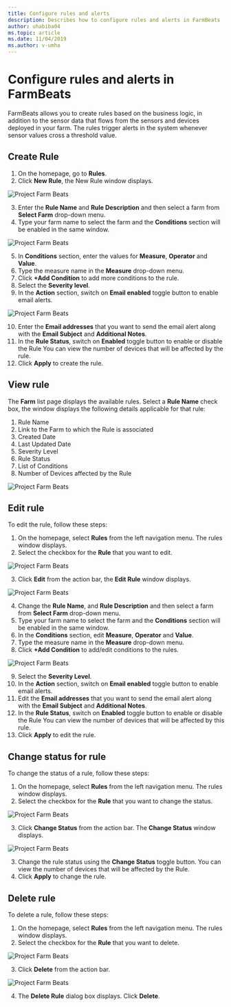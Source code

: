 ```yaml
---
title: Configure rules and alerts
description: Describes how to configure rules and alerts in FarmBeats
author: uhabiba04
ms.topic: article
ms.date: 11/04/2019
ms.author: v-umha
---
```



# Configure rules and alerts in FarmBeats


FarmBeats allows you to create rules based on the business logic, in addition to the sensor data that flows from the sensors and devices deployed in your farm. The rules trigger alerts in the system whenever sensor values cross a threshold value.

## Create Rule

1. On the homepage, go to **Rules**.
2. Click **New Rule**, the New Rule window displays.

  ![Project Farm Beats](./media/configure-rules-and-alerts/new-rule.png)

3. Enter the **Rule Name** and **Rule Description** and then select a farm from **Select Farm** drop-down menu.
4. Type your farm name to select the farm and the **Conditions** section will be enabled in the same window.  

  ![Project Farm Beats](./media/configure-rules-and-alerts/new-rule-condition.png)

5. In **Conditions** section, enter the values for **Measure**, **Operator** and **Value**.
6. Type the measure name in the **Measure** drop-down menu.
7. Click **+Add Condition** to add more conditions to the rule.
8. Select the **Severity level**.
9. In the **Action** section, switch on **Email enabled** toggle button to enable email alerts.

  ![Project Farm Beats](./media/configure-rules-and-alerts/new-rule-email.png)

10. Enter the **Email addresses** that you want to send the email alert along with the **Email Subject** and **Additional Notes**.  
11. In the **Rule Status**, switch on **Enabled** toggle button to enable or disable the Rule
    You can view the number of devices that will be affected by the rule.
12. Click **Apply** to create the rule.

## View rule

The **Farm** list page displays the available rules. Select a **Rule Name** check box, the window displays the following details applicable for that rule:

1. Rule Name
2. Link to the Farm to which the Rule is associated
3. Created Date
4. Last Updated Date
5. Severity Level
6. Rule Status
7. List of Conditions  
8. Number of Devices affected by the Rule

  ![Project Farm Beats](./media/configure-rules-and-alerts/view-rule.png)


## Edit rule

To edit the rule, follow these steps:

1. On the homepage, select **Rules** from the left navigation menu.
   The rules window displays.
2. Select the checkbox for the **Rule** that you want to edit.

  ![Project Farm Beats](./media/configure-rules-and-alerts/edit-rule-action-bar.png)

3. Click **Edit** from the action bar, the **Edit Rule** window displays.

  ![Project Farm Beats](./media/configure-rules-and-alerts/edit-rule-one.png)

4. Change the **Rule Name**, and **Rule Description** and then select a farm from **Select Farm** drop-down menu.
5. Type your farm name to select the farm and the **Conditions** section will be enabled in the same window.  
6. In the **Conditions** section, edit **Measure**, **Operator** and **Value**.
7. Type the measure name in the **Measure** drop-down menu.
8. Click **+Add Condition** to add/edit conditions to the rules.

  ![Project Farm Beats](./media/configure-rules-and-alerts/edit-rule-two.png)

9.  Select the **Severity Level**.  
10. In the **Action** section, switch on **Email enabled** toggle button to enable email alerts.
11. Edit the **Email addresses** that you want to send the email alert along with the **Email Subject** and **Additional Notes**.  
12. In the **Rule Status**, switch on **Enabled** toggle button to enable or disable the Rule
    You can view the number of devices that will be affected by this rule.
13. Click **Apply** to edit the rule.

## Change status for rule

To change the status of a rule, follow these steps:

1. On the homepage, select **Rules** from the left navigation menu. The rules window displays.
2. Select the checkbox for the **Rule** that you want to change the status.

  ![Project Farm Beats](./media/configure-rules-and-alerts/change-status-rule-action-bar.png)

3. Click **Change Status** from the action bar. The **Change Status** window displays.

  ![Project Farm Beats](./media/configure-rules-and-alerts/rule-change-status.png)

3. Change the rule status using the **Change Status** toggle button.
   You can view the number of devices that will be affected by the Rule.
4. Click **Apply** to change the rule.

## Delete rule

To delete a rule, follow these steps:

1. On the homepage, select **Rules** from the left navigation menu. The rules window displays.
2. Select the checkbox for the **Rule** that you want to delete.

  ![Project Farm Beats](./media/configure-rules-and-alerts/delete-rule-action-bar.png)

3. Click **Delete** from the action bar.

  ![Project Farm Beats](./media/configure-rules-and-alerts/delete-rule.png)

4. The **Delete Rule** dialog box displays. Click **Delete**.
